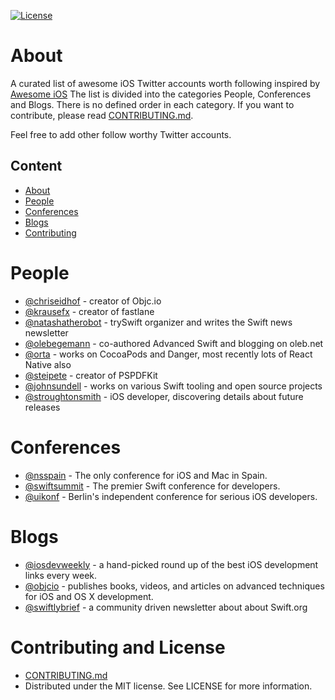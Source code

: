 [![License](http://img.shields.io/badge/license-MIT-green.svg?style=flat)](https://github.com/carolanitz/awesome-ios-twitter/blob/master/LICENSE)

# About

A curated list of awesome iOS Twitter accounts worth following inspired by [Awesome iOS](https://github.com/vsouza/awesome-ios)
The list is divided into the categories People, Conferences and Blogs. There is no defined order in each category. If you want to contribute, please read [CONTRIBUTING.md](https://github.com/carolanitz/Awesome-iOS-Twitter/blob/master/CONTRIBUTING.md).

Feel free to add other follow worthy Twitter accounts.

## Content

* [About](#about)
* [People](#people)
* [Conferences](#conferences)
* [Blogs](#blogs)
* [Contributing](#contributing-and-license)

# People

* [@chriseidhof](https://twitter.com/chriseidhof) - creator of Objc.io
* [@krausefx](https://twitter.com/krausefx) - creator of fastlane
* [@natashatherobot](https://twitter.com/natashatherobot) - trySwift organizer and writes the Swift news newsletter
* [@olebegemann](https://twitter.com/olebegemann) - co-authored Advanced Swift and blogging on oleb.net
* [@orta](https://twitter.com/orta) - works on CocoaPods and Danger, most recently lots of React Native also
* [@steipete](https://twitter.com/steipete) - creator of PSPDFKit
* [@johnsundell](https://twitter.com/johnsundell) - works on various Swift tooling and open source projects
* [@stroughtonsmith](https://twitter.com/stroughtonsmith) - iOS developer, discovering details about future releases

# Conferences

* [@nsspain](https://twitter.com/nsspain) - The only conference for iOS and Mac in Spain.
* [@swiftsummit](https://twitter.com/swiftsummit) - The premier Swift conference for developers.
* [@uikonf](https://twitter.com/uikonf) - Berlin's independent conference for serious iOS developers.

# Blogs

* [@iosdevweekly](https://twitter.com/iosdevweekly) - a hand-picked round up of the best iOS development links every week.
* [@objcio](https://twitter.com/objcio) - publishes books, videos, and articles on advanced techniques for iOS and OS X development.
* [@swiftlybrief](https://twitter.com/swiftlybrief) - a community driven newsletter about about Swift.org

# Contributing and License

* [CONTRIBUTING.md](https://github.com/carolanitz/Awesome-iOS-Twitter/blob/master/CONTRIBUTING.md)
* Distributed under the MIT license. See LICENSE for more information.
